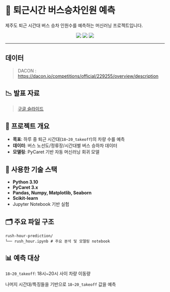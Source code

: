# 🚌 퇴근시간 버스승차인원 예측

제주도 퇴근 시간대 버스 승차 인원수를 예측하는 머신러닝 프로젝트입니다.  

<p align="center">
  <img src="https://img.shields.io/badge/Python-3.10-blue?logo=python">
  <img src="https://img.shields.io/badge/PyCaret-3.0.2-green?logo=ai">
  <img src="https://img.shields.io/badge/ML-Pipeline-orange?logo=scikitlearn">
</p>

---

## 데이터

> DACON : https://dacon.io/competitions/official/229255/overview/description

## 📉 발표 자료

> [구글 슬라이드](https://docs.google.com/presentation/d/1CScy993FKBOMkQL4k5Hz05jaExq4SsulDgIlwq27kYU/edit?usp=sharing)


## 📌 프로젝트 개요

- **목표**: 하루 중 퇴근 시간대(`18~20_takeoff`)의 차량 수를 예측
- **데이터**: 버스 노선도/정류장/시간대별 버스 승하차 데이터
- **모델링**: PyCaret 기반 자동 머신러닝 회귀 모델

## 🧩 사용한 기술 스택

- **Python 3.10**
- **PyCaret 3.x**
- **Pandas, Numpy, Matplotlib, Seaborn**
- **Scikit-learn**
- Jupyter Notebook 기반 실험


## 🗂️ 주요 파일 구조
```
rush-hour-prediction/
└── rush_hour.ipynb # 주요 분석 및 모델링 notebook
```

## 📊 예측 대상
`18~20_takeoff`: 18시~20시 사이 차량 이동량

나머지 시간대/특징들을 기반으로 `18~20_takeoff` 값을 예측
